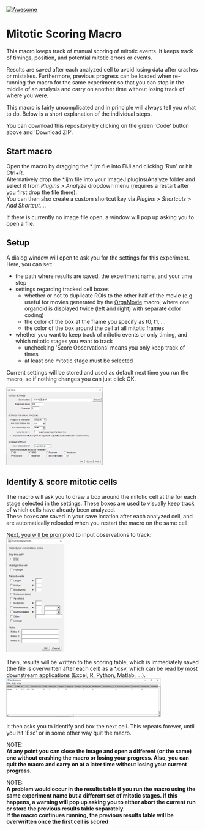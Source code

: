 [![Awesome](https://cdn.rawgit.com/sindresorhus/awesome/d7305f38d29fed78fa85652e3a63e154dd8e8829/media/badge.svg)](https://github.com/sindresorhus/awesome)


# Mitotic Scoring Macro
This macro keeps track of manual scoring of mitotic events. It keeps track of timings, position, and potential mitotic errors or events.

Results are saved after each analyzed cell to avoid losing data after crashes or mistakes. Furthermore, previous progress can be loaded when re-running the macro for the same experiment so that you can stop in the middle of an analysis and carry on another time without losing track of where you were.

This macro is fairly uncomplicated and in principle will always tell you what to do. Below is a short explanation of the individual steps.  

You can download this repository by clicking on the green 'Code' button above and 'Download ZIP'.


## Start macro
Open the macro by dragging the \*.ijm file into FiJi and clicking 'Run' or hit Ctrl+R.  
Alternatively drop the \*.ijm file into your ImageJ plugins\Analyze folder and select it from _Plugins > Analyze_ dropdown menu 
(requires a restart after you first drop the file there).  
You can then also create a custom shortcut key via _Plugins > Shortcuts > Add Shortcut..._.

If there is currently no image file open, a window will pop up asking you to open a file.



## Setup
A dialog window will open to ask you for the settings for this experiment.
Here, you can set:
- the path where results are saved, the experiment name, and your time step
- settings regarding tracked cell boxes
    - whether or not to duplicate ROIs to the other half of the movie (e.g. useful for movies generated by the [OrgaMovie](https://github.com/DaniBodor/OrgaMovie) macro, where one organoid is displayed twice (left and right) with separate color coding)
    - the color of the box at the frame you specify as t0, t1, ...
    - the color of the box around the cell at all mitotic frames
- whether you want to keep track of mitotic events or only timing, and which mitotic stages you want to track
    - unchecking 'Score Observations' means you only keep track of times
    - at least one mitotic stage must be selected

Current settings will be stored and used as default next time you run the macro, so if nothing changes you can just click OK.

<!--START_SECTION:update_image-->
<img src="Images/Scoring_Macro_Setup.png" width=50%>
<!--END_SECTION:update_image-->

## Identify & score mitotic cells

The macro will ask you to draw a box around the mitotic cell at the for each stage selected in the settings. These boxes are used to visually keep track of which cells have already been analyzed.  
These boxes are saved in your save location after each analyzed cell, and are automatically reloaded when you restart the macro on the same cell.

Next, you will be prompted to input observations to track:  
<img src="Images/ObservationsChecklist.png" width=30%>

Then, results will be written to the scoring table, which is immediately saved (the file is overwritten after each cell) as a \*.csv, which can be read by most downstream applications (Excel, R, Python, Matlab, ...).
<img src="Images/ResultsTable.png" width=80%>

It then asks you to identify and box the next cell. This repeats forever, until you hit 'Esc' or in some other way quit the macro.

NOTE:  
**At any point you can close the image and open a different (or the same) one without crashing the macro or losing your progress. Also, you can quit the macro and carry on at a later time without losing your current progress.**

NOTE:  
**A problem would occur in the results table if you run the macro using the same experiment name but a different set of mitotic stages. If this happens, a warning will pop up asking you to either abort the current run or store the previous results table separately.  
If the macro continues running, the previous results table will be overwritten once the first cell is scored**


